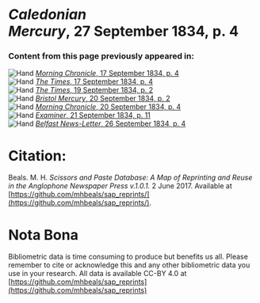 # *Caledonian Mercury*, 27 September 1834, p. 4  
  
### Content from this page previously appeared in:  
![Hand](http://scissorsandpaste.net/wp-content/uploads/2017/06/smallhandpointer.png) [*Morning Chronicle*, 17 September 1834, p. 4](https://mhbeals.github.io/sap_html/Morning-Chronicle/Morning-Chronicle-17-September-1834-p-4)  
![Hand](http://scissorsandpaste.net/wp-content/uploads/2017/06/smallhandpointer.png) [*The Times*, 17 September 1834, p. 4](https://mhbeals.github.io/sap_html/The-Times/The-Times-17-September-1834-p-4)  
![Hand](http://scissorsandpaste.net/wp-content/uploads/2017/06/smallhandpointer.png) [*The Times*, 19 September 1834, p. 2](https://mhbeals.github.io/sap_html/The-Times/The-Times-19-September-1834-p-2)  
![Hand](http://scissorsandpaste.net/wp-content/uploads/2017/06/smallhandpointer.png) [*Bristol Mercury*, 20 September 1834, p. 2](https://mhbeals.github.io/sap_html/Bristol-Mercury/Bristol-Mercury-20-September-1834-p-2)  
![Hand](http://scissorsandpaste.net/wp-content/uploads/2017/06/smallhandpointer.png) [*Morning Chronicle*, 20 September 1834, p. 4](https://mhbeals.github.io/sap_html/Morning-Chronicle/Morning-Chronicle-20-September-1834-p-4)  
![Hand](http://scissorsandpaste.net/wp-content/uploads/2017/06/smallhandpointer.png) [*Examiner*, 21 September 1834, p. 11](https://mhbeals.github.io/sap_html/Examiner/Examiner-21-September-1834-p-11)  
![Hand](http://scissorsandpaste.net/wp-content/uploads/2017/06/smallhandpointer.png) [*Belfast News-Letter*, 26 September 1834, p. 4](https://mhbeals.github.io/sap_html/Belfast-News-Letter/Belfast-News-Letter-26-September-1834-p-4)  


# Citation: 

Beals. M. H. *Scissors and Paste Database: A Map of Reprinting and Reuse in the Anglophone Newspaper Press v.1.0.1.* 2 June 2017. Available at [https://github.com/mhbeals/sap_reprints/](https://github.com/mhbeals/sap_reprints/). 

# Nota Bona

Bibliometric data is time consuming to produce but benefits us all. Please remember to cite or acknowledge this and any other bibliometric data you use in your research. All data is available CC-BY 4.0 at [https://github.com/mhbeals/sap_reprints](https://github.com/mhbeals/sap_reprints)